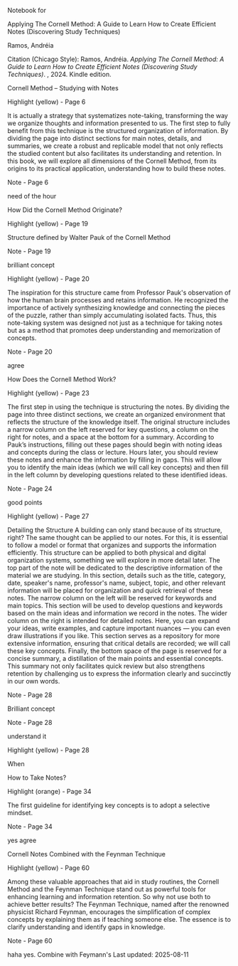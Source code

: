 Notebook for

Applying The Cornell Method: A Guide to Learn How to Create Efficient Notes (Discovering Study Techniques)

Ramos, Andréia

Citation (Chicago Style): Ramos, Andréia. _Applying The Cornell Method: A Guide to Learn How to Create Efficient Notes (Discovering Study Techniques)_. , 2024. Kindle edition.

Cornell Method – Studying with Notes

Highlight (yellow) - Page 6

It is actually a strategy that systematizes note-taking, transforming the way we organize thoughts and information presented to us. The first step to fully benefit from this technique is the structured organization of information. By dividing the page into distinct sections for main notes, details, and summaries, we create a robust and replicable model that not only reflects the studied content but also facilitates its understanding and retention. In this book, we will explore all dimensions of the Cornell Method, from its origins to its practical application, understanding how to build these notes.

Note - Page 6

need of the hour

How Did the Cornell Method Originate?

Highlight (yellow) - Page 19

Structure defined by Walter Pauk of the Cornell Method

Note - Page 19

brilliant concept

Highlight (yellow) - Page 20

The inspiration for this structure came from Professor Pauk's observation of how the human brain processes and retains information. He recognized the importance of actively synthesizing knowledge and connecting the pieces of the puzzle, rather than simply accumulating isolated facts. Thus, this note-taking system was designed not just as a technique for taking notes but as a method that promotes deep understanding and memorization of concepts.

Note - Page 20

agree

How Does the Cornell Method Work?

Highlight (yellow) - Page 23

The first step in using the technique is structuring the notes. By dividing the page into three distinct sections, we create an organized environment that reflects the structure of the knowledge itself. The original structure includes a narrow column on the left reserved for key questions, a column on the right for notes, and a space at the bottom for a summary. According to Pauk’s instructions, filling out these pages should begin with noting ideas and concepts during the class or lecture. Hours later, you should review these notes and enhance the information by filling in gaps. This will allow you to identify the main ideas (which we will call key concepts) and then fill in the left column by developing questions related to these identified ideas.

Note - Page 24

good points

Highlight (yellow) - Page 27

Detailing the Structure A building can only stand because of its structure, right? The same thought can be applied to our notes. For this, it is essential to follow a model or format that organizes and supports the information efficiently. This structure can be applied to both physical and digital organization systems, something we will explore in more detail later. The top part of the note will be dedicated to the descriptive information of the material we are studying. In this section, details such as the title, category, date, speaker's name, professor's name, subject, topic, and other relevant information will be placed for organization and quick retrieval of these notes. The narrow column on the left will be reserved for keywords and main topics. This section will be used to develop questions and keywords based on the main ideas and information we record in the notes. The wider column on the right is intended for detailed notes. Here, you can expand your ideas, write examples, and capture important nuances — you can even draw illustrations if you like. This section serves as a repository for more extensive information, ensuring that critical details are recorded; we will call these key concepts. Finally, the bottom space of the page is reserved for a concise summary, a distillation of the main points and essential concepts. This summary not only facilitates quick review but also strengthens retention by challenging us to express the information clearly and succinctly in our own words.

Note - Page 28

Brilliant concept

Note - Page 28

understand it

Highlight (yellow) - Page 28

When

How to Take Notes?

Highlight (orange) - Page 34

The first guideline for identifying key concepts is to adopt a selective mindset.

Note - Page 34

yes agree

Cornell Notes Combined with the Feynman Technique

Highlight (yellow) - Page 60

Among these valuable approaches that aid in study routines, the Cornell Method and the Feynman Technique stand out as powerful tools for enhancing learning and information retention. So why not use both to achieve better results? The Feynman Technique, named after the renowned physicist Richard Feynman, encourages the simplification of complex concepts by explaining them as if teaching someone else. The essence is to clarify understanding and identify gaps in knowledge.

Note - Page 60

haha yes. Combine with Feymann's
Last updated: 2025-08-11
